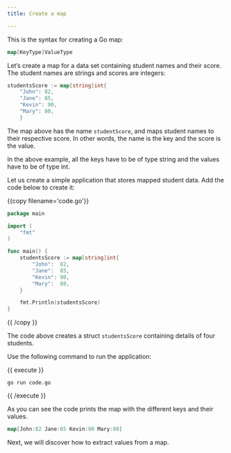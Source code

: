 ```yaml
---
title: Create a map

---
```



<!--

-->

This is the syntax for creating a Go map:

```go
map[KeyType]ValueType
```

Let’s create a map for a data set containing student names and their score. The student names are strings and scores are integers:

```go
studentsScore := map[string]int{
	"John": 82,
	"Jane": 85,
	"Kevin": 90,
	"Mary": 80,
	}
```

The map above has the name `studentScore`, and maps student names to their respective score. In other words, the name is the key and the score is the value. 

In the above example, all the keys have to be of type string and the values have to be of type int.

Let us create a simple application that stores mapped student data. Add the code below to create it:

{{copy filename='code.go'}}
```go
package main

import (
	"fmt"
)

func main() {
	studentsScore := map[string]int{
		"John":  82,
		"Jane":  85,
		"Kevin": 90,
		"Mary":  80,
	}

	fmt.Println(studentsScore)
}
```
{{ /copy }}

The code above creates a struct `studentsScore` containing details of four students.

Use the following command to run the application:

{{ execute }}
```
go run code.go
```
{{ /execute }}

As you can see the code prints the map with the different keys and their values.

```go
map[John:82 Jane:85 Kevin:90 Mary:80]
```

Next, we will discover how to extract values from a map.